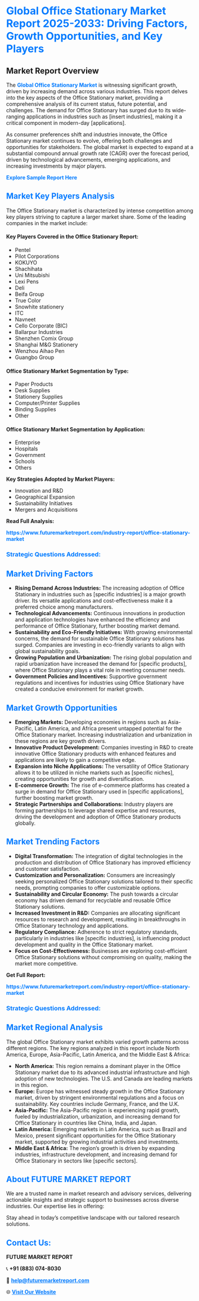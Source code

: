<h1 style="color: #007BFF;">Global Office Stationary Market Report 2025-2033: Driving Factors, Growth Opportunities, and Key Players</h1>

<section id="overview">
<h2>Market Report Overview</h2>
<p>The <a href="https://www.futuremarketreport.com/industry-report/office-stationary-market" style="color: #007BFF; text-decoration: none;"><strong>Global Office Stationary Market</strong></a> is witnessing significant growth, driven by increasing demand across various industries. This report delves into the key aspects of the Office Stationary market, providing a comprehensive analysis of its current status, future potential, and challenges. The demand for Office Stationary has surged due to its wide-ranging applications in industries such as [insert industries], making it a critical component in modern-day [applications].</p>
<p>As consumer preferences shift and industries innovate, the Office Stationary market continues to evolve, offering both challenges and opportunities for stakeholders. The global market is expected to expand at a substantial compound annual growth rate (CAGR) over the forecast period, driven by technological advancements, emerging applications, and increasing investments by major players.</p>
</section>

<section id="overview">
<p><a href="https://www.futuremarketreport.com/request-sample/reportId=61784" style="color: #007BFF; text-decoration: none;"><strong>Explore Sample Report Here</strong></a></p>
</section>

<section id="key-players">
<h2 style="color: #007BFF;">Market Key Players Analysis</h2>
<p>The Office Stationary market is characterized by intense competition among key players striving to capture a larger market share. Some of the leading companies in the market include:</p>
<h4>Key Players Covered in the Office Stationary Report:</h4>
<ul><li>Pentel</li><li>Pilot Corporations</li><li>KOKUYO</li><li>Shachihata</li><li>Uni Mitsubishi</li><li>Lexi Pens</li><li>Deli</li><li>Beifa Group</li><li>True Color</li><li>Snowhite stationery</li><li>ITC</li><li>Navneet</li><li>Cello Corporate (BIC)</li><li>Ballarpur Industries</li><li>Shenzhen Comix Group</li><li>Shanghai M&amp;G Stationery</li><li>Wenzhou Aihao Pen</li><li>Guangbo Group</li></ul>
<h4>Office Stationary Market Segmentation by Type:</h4>
<ul><li>Paper Products</li><li>Desk Supplies</li><li>Stationery Supplies</li><li>Computer/Printer Supplies</li><li>Binding Supplies</li><li>Other</li></ul>

<h4>Office Stationary Market Segmentation by Application:</h4>
<ul><li>Enterprise</li><li>Hospitals</li><li>Government</li><li>Schools</li><li>Others</li></ul>
<p><strong>Key Strategies Adopted by Market Players:</strong></p>
<ul>
<li>Innovation and R&D</li>
<li>Geographical Expansion</li>
<li>Sustainability Initiatives</li>
<li>Mergers and Acquisitions</li>
</ul>
</section>

<section>
<p><strong>Read Full Analysis: </strong></p><a href="https://www.futuremarketreport.com/industry-report/office-stationary-market" style="color: #007BFF; text-decoration: none;"><strong>https://www.futuremarketreport.com/industry-report/office-stationary-market</strong></a>
<h3 style="color: #007BFF;">Strategic Questions Addressed:</h3>
</section>

<section id="driving-factors">
<h2 style="color: #007BFF;">Market Driving Factors</h2>
<ul>
<li><strong>Rising Demand Across Industries:</strong> The increasing adoption of Office Stationary in industries such as [specific industries] is a major growth driver. Its versatile applications and cost-effectiveness make it a preferred choice among manufacturers.</li>
<li><strong>Technological Advancements:</strong> Continuous innovations in production and application technologies have enhanced the efficiency and performance of Office Stationary, further boosting market demand.</li>
<li><strong>Sustainability and Eco-Friendly Initiatives:</strong> With growing environmental concerns, the demand for sustainable Office Stationary solutions has surged. Companies are investing in eco-friendly variants to align with global sustainability goals.</li>
<li><strong>Growing Population and Urbanization:</strong> The rising global population and rapid urbanization have increased the demand for [specific products], where Office Stationary plays a vital role in meeting consumer needs.</li>
<li><strong>Government Policies and Incentives:</strong> Supportive government regulations and incentives for industries using Office Stationary have created a conducive environment for market growth.</li>
</ul>
</section>

<section id="growth-opportunities">
<h2 style="color: #007BFF;">Market Growth Opportunities</h2>
<ul>
<li><strong>Emerging Markets:</strong> Developing economies in regions such as Asia-Pacific, Latin America, and Africa present untapped potential for the Office Stationary market. Increasing industrialization and urbanization in these regions are key growth drivers.</li>
<li><strong>Innovative Product Development:</strong> Companies investing in R&D to create innovative Office Stationary products with enhanced features and applications are likely to gain a competitive edge.</li>
<li><strong>Expansion into Niche Applications:</strong> The versatility of Office Stationary allows it to be utilized in niche markets such as [specific niches], creating opportunities for growth and diversification.</li>
<li><strong>E-commerce Growth:</strong> The rise of e-commerce platforms has created a surge in demand for Office Stationary used in [specific applications], further boosting market growth.</li>
<li><strong>Strategic Partnerships and Collaborations:</strong> Industry players are forming partnerships to leverage shared expertise and resources, driving the development and adoption of Office Stationary products globally.</li>
</ul>
</section>

<section id="trending-factors">
<h2 style="color: #007BFF;">Market Trending Factors</h2>
<ul>
<li><strong>Digital Transformation:</strong> The integration of digital technologies in the production and distribution of Office Stationary has improved efficiency and customer satisfaction.</li>
<li><strong>Customization and Personalization:</strong> Consumers are increasingly seeking personalized Office Stationary solutions tailored to their specific needs, prompting companies to offer customizable options.</li>
<li><strong>Sustainability and Circular Economy:</strong> The push towards a circular economy has driven demand for recyclable and reusable Office Stationary solutions.</li>
<li><strong>Increased Investment in R&D:</strong> Companies are allocating significant resources to research and development, resulting in breakthroughs in Office Stationary technology and applications.</li>
<li><strong>Regulatory Compliance:</strong> Adherence to strict regulatory standards, particularly in industries like [specific industries], is influencing product development and quality in the Office Stationary market.</li>
<li><strong>Focus on Cost-Effectiveness:</strong> Businesses are exploring cost-efficient Office Stationary solutions without compromising on quality, making the market more competitive.</li>
</ul>
</section>

<section>
<p><strong>Get Full Report: </strong></p><a href="https://www.futuremarketreport.com/industry-report/office-stationary-market" style="color: #007BFF; text-decoration: none;"><strong>https://www.futuremarketreport.com/industry-report/office-stationary-market</strong></a>
<h3 style="color: #007BFF;">Strategic Questions Addressed:</h3>
</section>


<section id="regional-analysis">
<h2 style="color: #007BFF;">Market Regional Analysis</h2>
<p>The global Office Stationary market exhibits varied growth patterns across different regions. The key regions analyzed in this report include North America, Europe, Asia-Pacific, Latin America, and the Middle East & Africa:</p>
<ul>
<li><strong>North America:</strong> This region remains a dominant player in the Office Stationary market due to its advanced industrial infrastructure and high adoption of new technologies. The U.S. and Canada are leading markets in this region.</li>
<li><strong>Europe:</strong> Europe has witnessed steady growth in the Office Stationary market, driven by stringent environmental regulations and a focus on sustainability. Key countries include Germany, France, and the U.K.</li>
<li><strong>Asia-Pacific:</strong> The Asia-Pacific region is experiencing rapid growth, fueled by industrialization, urbanization, and increasing demand for Office Stationary in countries like China, India, and Japan.</li>
<li><strong>Latin America:</strong> Emerging markets in Latin America, such as Brazil and Mexico, present significant opportunities for the Office Stationary market, supported by growing industrial activities and investments.</li>
<li><strong>Middle East & Africa:</strong> The region’s growth is driven by expanding industries, infrastructure development, and increasing demand for Office Stationary in sectors like [specific sectors].</li>
</ul>
</section>

<footer>
<h2 style="color: #007BFF;">About FUTURE MARKET REPORT</h2>
<p>We are a trusted name in market research and advisory services, delivering actionable insights and strategic support to businesses across diverse industries. Our expertise lies in offering:</p>

<p>Stay ahead in today’s competitive landscape with our tailored research solutions.</p>

<h2 style="color: #007BFF;">Contact Us:</h2>
<p><strong>FUTURE MARKET REPORT</strong></p>
<p>📞 <strong>+91 (883) 074-8030</strong></p>
<p>📧 <strong><a href="mailto:help@futuremarketreport.com" style="color: #007BFF;">help@futuremarketreport.com</a></strong></p>
<p>🌐 <strong><a href="https://www.futuremarketreport.com/" style="color: #007BFF;">Visit Our Website</a></strong></p>
</footer>
